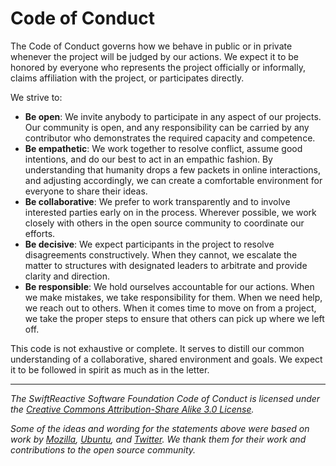 # Code of Conduct

The Code of Conduct governs how we behave in public or in private
whenever the project will be judged by our actions.
We expect it to be honored by everyone who represents the project
officially or informally,
claims affiliation with the project,
or participates directly.

We strive to:

* **Be open**: We invite anybody to participate in any aspect of our projects.
  Our community is open, and any responsibility can be carried
  by any contributor who demonstrates the required capacity and competence.
* **Be empathetic**: We work together to resolve conflict,
  assume good intentions,
  and do our best to act in an empathic fashion.
  By understanding that humanity drops a few packets in online interactions,
  and adjusting accordingly,
  we can create a comfortable environment for everyone to share their ideas.
* **Be collaborative**: We prefer to work transparently
  and to involve interested parties early on in the process.
  Wherever possible, we work closely with others in the open source community
  to coordinate our efforts.
* **Be decisive**: We expect participants in the project to resolve disagreements constructively.
  When they cannot, we escalate the matter to structures
  with designated leaders to arbitrate and provide clarity and direction.
* **Be responsible**: We hold ourselves accountable for our actions.
  When we make mistakes, we take responsibility for them.
  When we need help, we reach out to others.
  When it comes time to move on from a project,
  we take the proper steps to ensure that others can pick up where we left off.

This code is not exhaustive or complete.
It serves to distill our common understanding of a
collaborative, shared environment and goals.
We expect it to be followed in spirit as much as in the letter.

---

*The SwiftReactive Software Foundation Code of Conduct is licensed under the [Creative Commons Attribution-Share Alike 3.0 License](https://creativecommons.org/licenses/by-sa/3.0/us/).*

*Some of the ideas and wording for the statements above were based on work by   [Mozilla](https://wiki.mozilla.org/Code_of_Conduct/Draft), [Ubuntu](http://www.ubuntu.com/about/about-ubuntu/conduct), and [Twitter](https://github.com/twitter/code-of-conduct). We thank them for their work and contributions to the open source community.*
